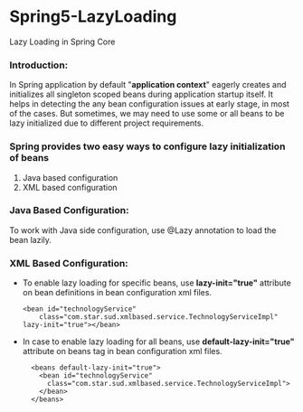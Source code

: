 # Spring5-LazyLoading
Lazy Loading in Spring Core

### Introduction:
In Spring application by default "<b>application context</b>" eagerly creates and initializes all singleton scoped  beans during application startup itself. It helps in detecting the any bean configuration issues at early stage, in most of the cases. But sometimes, we may need to use some or all beans to be lazy initialized due to different project requirements.


### Spring provides two easy ways to configure lazy initialization of beans 
<ol>
  <li>Java based configuration</li>
   <li>XML based configuration</li>
</ol>


### Java Based Configuration:
To work with Java side configuration, use @Lazy annotation to load the bean lazily.


### XML Based Configuration:
<ul>
  <li>To enable lazy loading for specific beans, use <b>lazy-init="true"</b> attribute on bean definitions in bean configuration xml  files.

    <bean id="technologyService"
		class="com.star.sud.xmlbased.service.TechnologyServiceImpl" lazy-init="true"></bean>
</li>
  
  
  <li>In case to enable lazy loading for all beans, use <b>default-lazy-init="true"</b> attribute on beans tag in bean configuration xml files.

      <beans default-lazy-init="true">
        <bean id="technologyService"
          class="com.star.sud.xmlbased.service.TechnologyServiceImpl">
        </bean>
      </beans>

  </li>
</ul>  

